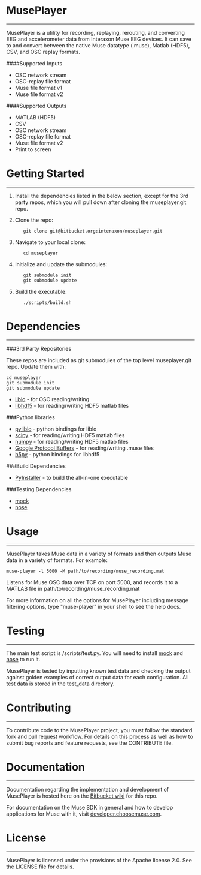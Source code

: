MusePlayer
===========
-----------

MusePlayer is a utility for recording, replaying, rerouting, and converting EEG 
and accelerometer data from Interaxon Muse EEG devices. It can save to and 
convert between the native Muse datatype (.muse), Matlab (HDF5), CSV, and OSC 
replay formats. 

####Supported Inputs

- OSC network stream
- OSC-replay file format
- Muse file format v1
- Muse file format v2


####Supported Outputs

- MATLAB (HDF5)
- CSV
- OSC network stream
- OSC-replay file format
- Muse file format v2
- Print to screen

Getting Started
===============
---------------

1. Install the dependencies listed in the below section, except for the 3rd party repos, which you will pull down after cloning the museplayer.git repo.
1. Clone the repo: 

          git clone git@bitbucket.org:interaxon/museplayer.git

2. Navigate to your local clone: 

          cd museplayer

3. Initialize and update the submodules: 
    
          git submodule init
          git submodule update

4. Build the executable: 

          ./scripts/build.sh


Dependencies  
============
------------

###3rd Party Repositories

These repos are included as git submodules of the top level museplayer.git repo. Update them with:

    cd museplayer
    git submodule init
    git submodule update

- [liblo](http://liblo.sourceforge.net/)       - for OSC reading/writing
- [libhdf5](http://www.hdfgroup.org/HDF5/release/obtain5.html)     - for reading/writing HDF5 matlab files

###Python libraries

- [pyliblo](http://das.nasophon.de/pyliblo/)     - python bindings for liblo
- [scipy](http://www.scipy.org/)       - for reading/writing HDF5 matlab files 
- [numpy](http://www.numpy.org/)      - for reading/writing HDF5 matlab files
- [Google Protocol Buffers](https://developers.google.com/protocol-buffers/)    - for reading/writing .muse files
- [h5py](http://www.h5py.org/)    - python bindings for libhdf5


###Build Dependencies

- [PyInstaller](https://github.com/pyinstaller/pyinstaller/wiki) - to build the all-in-one executable


###Testing Dependencies

- [mock](https://pypi.python.org/pypi/mock)
- [nose](https://nose.readthedocs.org/en/latest/)     


Usage
=====
-----

MusePlayer takes Muse data in a variety of formats and then outputs Muse data in a variety of formats. For example:

    muse-player -l 5000 -M path/to/recording/muse_recording.mat

Listens for Muse OSC data over TCP on port 5000, and records it to a MATLAB file in path/to/recording/muse_recording.mat

For more information on all the options for MusePlayer including message filtering options, type "muse-player" in your shell to see the help docs.



Testing
=======
-------

The main test script is /scripts/test.py. You will need to install [mock](https://pypi.python.org/pypi/mock) and [nose](https://nose.readthedocs.org/en/latest/) to run it.

MusePlayer is tested by inputting known test data and checking the output against golden examples of correct output data for each configuration. All test data
is stored in the test_data directory.


Contributing
============
------------

To contribute code to the MusePlayer project, you must follow the standard fork and pull request workflow. For details on this 
process as well as how to submit bug reports and feature requests, see the CONTRIBUTE file.


Documentation
=============
-------------

Documentation regarding the implementation and development of MusePlayer is hosted here on the [Bitbucket wiki](https://bitbucket.org/interaxon/museplayer/wiki/Home) for this repo.

For documentation on the Muse SDK in general and how to develop applications for Muse with it, visit [developer.choosemuse.com](developer.choosemuse.com).


License
======
------

MusePlayer is licensed under the provisions of the Apache license 2.0. See the LICENSE file for details.
